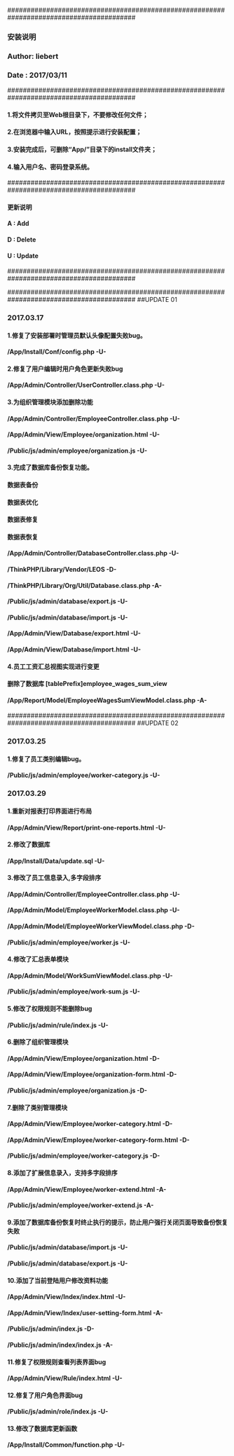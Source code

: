 ﻿#########################################################################################
###
###                                     安装说明
### Author: liebert
### Date  : 2017/03/11
#########################################################################################

#### 1.将文件拷贝至Web根目录下，不要修改任何文件；

#### 2.在浏览器中输入URL，按照提示进行安装配置；

#### 3.安装完成后，可删除“App/”目录下的install文件夹；

####  4.输入用户名、密码登录系统。


#########################################################################################
####
####                                     更新说明
#### A : Add
#### D : Delete
#### U : Update
#########################################################################################

#########################################################################################
##UPDATE 01

### 2017.03.17
####  1.修复了安装部署时管理员默认头像配置失败bug。
####    /App/Install/Conf/config.php  -U-

####  2.修复了用户编辑时用户角色更新失败bug
####    /App/Admin/Controller/UserController.class.php  -U-


####  3.为组织管理模块添加删除功能

####    /App/Admin/Controller/EmployeeController.class.php  -U-
####    /App/Admin/View/Employee/organization.html  -U-
####    /Public/js/admin/employee/organization.js  -U-

####  3.完成了数据库备份恢复功能。
####    数据表备份
####    数据表优化
####    数据表修复
####    数据表恢复
####    /App/Admin/Controller/DatabaseController.class.php  -U-
####    /ThinkPHP/Library/Vendor/LEOS  -D-
####    /ThinkPHP/Library/Org/Util/Database.class.php  -A-
####    /Public/js/admin/database/export.js  -U-
####    /Public/js/admin/database/import.js  -U-
####    /App/Admin/View/Database/export.html  -U-
####    /App/Admin/View/Database/import.html  -U-

####  4.员工工资汇总视图实现进行变更
####    删除了数据库 [tablePrefix]employee_wages_sum_view
####    /App/Report/Model/EmployeeWagesSumViewModel.class.php  -A-
#########################################################################################
##UPDATE 02

### 2017.03.25
####    1.修复了员工类别编辑bug。
####      /Public/js/admin/employee/worker-category.js  -U-

### 2017.03.29
####    1.重新对报表打印界面进行布局
####    /App/Admin/View/Report/print-one-reports.html  -U-
####    2.修改了数据库
####    /App/Install/Data/update.sql  -U-

####   3.修改了员工信息录入,多字段排序
####    /App/Admin/Controller/EmployeeController.class.php  -U-
####    /App/Admin/Model/EmployeeWorkerModel.class.php  -U-
####    /App/Admin/Model/EmployeeWorkerViewModel.class.php  -D-
####    /Public/js/admin/employee/worker.js  -U-

####    4.修改了汇总表单模块
####    /App/Admin/Model/WorkSumViewModel.class.php  -U-
####    /Public/js/admin/employee/work-sum.js  -U-

####    5.修改了权限规则不能删除bug
####    /Public/js/admin/rule/index.js  -U-

####    6.删除了组织管理模块
####    /App/Admin/View/Employee/organization.html  -D-
####    /App/Admin/View/Employee/organization-form.html  -D-
####    /Public/js/admin/employee/organization.js  -D-

####    7.删除了类别管理模块
####    /App/Admin/View/Employee/worker-category.html  -D-
####    /App/Admin/View/Employee/worker-category-form.html  -D-
####    /Public/js/admin/employee/worker-category.js  -D-

####    8.添加了扩展信息录入，支持多字段排序
####    /App/Admin/View/Employee/worker-extend.html  -A-
####    /Public/js/admin/employee/worker-extend.js  -A-

####    9.添加了数据库备份恢复时终止执行的提示，防止用户强行关闭页面导致备份恢复失败
####    /Public/js/admin/database/import.js  -U-
####    /Public/js/admin/database/export.js  -U-

####    10.添加了当前登陆用户修改资料功能
####    /App/Admin/View/Index/index.html  -U-
####    /App/Admin/View/Index/user-setting-form.html  -A-
####    /Public/js/admin/index.js  -D-
####    /Public/js/admin/index/index.js  -A-

####    11.修复了权限规则查看列表界面bug
####    /App/Admin/View/Rule/index.html  -U-

####    12.修复了用户角色界面bug
####    /Public/js/admin/role/index.js  -U-

####    13.修改了数据库更新函数
####    /App/Install/Common/function.php  -U-


